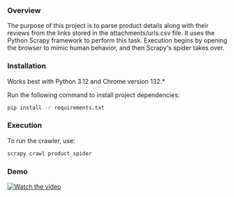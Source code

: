 ### Overview
The purpose of this project is to parse product details along with their reviews from the links stored in the attachments/urls.csv file. It uses the Python Scrapy framework to perform this task. Execution begins by opening the browser to mimic human behavior, and then Scrapy's spider takes over.

### Installation
Works best with Python 3.12 and Chrome version 132.*

Run the following command to install project dependencies:
```bash
pip install -r requirements.txt
```

### Execution
To run the crawler, use:
```bash
scrapy crawl product_spider
```

### Demo
[![Watch the video](<thumbnail.png>)](<video.mp4>)